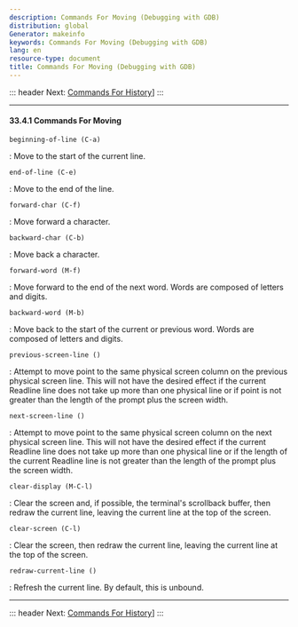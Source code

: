 ```yaml
---
description: Commands For Moving (Debugging with GDB)
distribution: global
Generator: makeinfo
keywords: Commands For Moving (Debugging with GDB)
lang: en
resource-type: document
title: Commands For Moving (Debugging with GDB)
---
```

::: header
Next: [Commands For History](Commands-For-History.html#Commands-For-History)]
:::

---

#### 33.4.1 Commands For Moving

`beginning-of-line (C-a)`

:   Move to the start of the current line.

`end-of-line (C-e)`

:   Move to the end of the line.

`forward-char (C-f)`

:   Move forward a character.

`backward-char (C-b)`

:   Move back a character.

`forward-word (M-f)`

:   Move forward to the end of the next word. Words are composed of letters and digits.

`backward-word (M-b)`

:   Move back to the start of the current or previous word. Words are composed of letters and digits.

`previous-screen-line ()`

:   Attempt to move point to the same physical screen column on the previous physical screen line. This will not have the desired effect if the current Readline line does not take up more than one physical line or if point is not greater than the length of the prompt plus the screen width.

`next-screen-line ()`

:   Attempt to move point to the same physical screen column on the next physical screen line. This will not have the desired effect if the current Readline line does not take up more than one physical line or if the length of the current Readline line is not greater than the length of the prompt plus the screen width.

`clear-display (M-C-l)`

:   Clear the screen and, if possible, the terminal's scrollback buffer, then redraw the current line, leaving the current line at the top of the screen.

`clear-screen (C-l)`

:   Clear the screen, then redraw the current line, leaving the current line at the top of the screen.

`redraw-current-line ()`

:   Refresh the current line. By default, this is unbound.

---

::: header
Next: [Commands For History](Commands-For-History.html#Commands-For-History)]
:::
